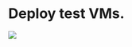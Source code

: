 # Deploy test VMs.
<a href="https://portal.azure.com/#create/Microsoft.Template/uri/https%3A%2F%2Fraw.githubusercontent.com%2Ftimblewitt%2FTimCo%2Fmaster%2FBuild-Test-VMs%2Fazuredeploy.json" target="_blank">
    <img src="http://azuredeploy.net/deploybutton.png"/>
</a>
